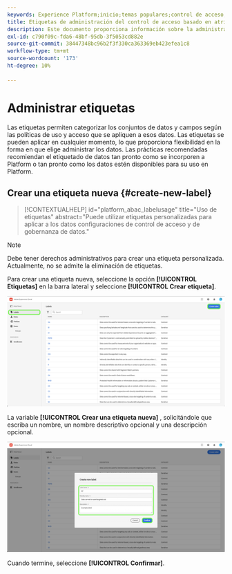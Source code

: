 ```yaml
---
keywords: Experience Platform;inicio;temas populares;control de acceso;control de acceso basado en atributos;ABAC
title: Etiquetas de administración del control de acceso basado en atributos
description: Este documento proporciona información sobre la administración de etiquetas a través de la interfaz Permisos en Adobe Experience Cloud
exl-id: c790f09c-fda6-48bf-95db-3f5053cd882e
source-git-commit: 38447348bc96b2f3f330ca363369eb423efea1c8
workflow-type: tm+mt
source-wordcount: '173'
ht-degree: 10%

---
```


# Administrar etiquetas

Las etiquetas permiten categorizar los conjuntos de datos y campos según las políticas de uso y acceso que se apliquen a esos datos. Las etiquetas se pueden aplicar en cualquier momento, lo que proporciona flexibilidad en la forma en que elige administrar los datos. Las prácticas recomendadas recomiendan el etiquetado de datos tan pronto como se incorporen a Platform o tan pronto como los datos estén disponibles para su uso en Platform.

## Crear una etiqueta nueva {#create-new-label}

>[!CONTEXTUALHELP]
>id="platform_abac_labelusage"
>title="Uso de etiquetas"
>abstract="Puede utilizar etiquetas personalizadas para aplicar a los datos configuraciones de control de acceso y de gobernanza de datos."

>[!NOTE]
>
>Debe tener derechos administrativos para crear una etiqueta personalizada. Actualmente, no se admite la eliminación de etiquetas.

Para crear una etiqueta nueva, seleccione la opción **[!UICONTROL Etiquetas]** en la barra lateral y seleccione **[!UICONTROL Crear etiqueta]**.

![flac-new-label](../../images/flac-ui/create-label.png)

La variable **[!UICONTROL Crear una etiqueta nueva]** , solicitándole que escriba un nombre, un nombre descriptivo opcional y una descripción opcional.

![new-label-info](../../images/flac-ui/new-label-info.png)

Cuando termine, seleccione **[!UICONTROL Confirmar]**.
